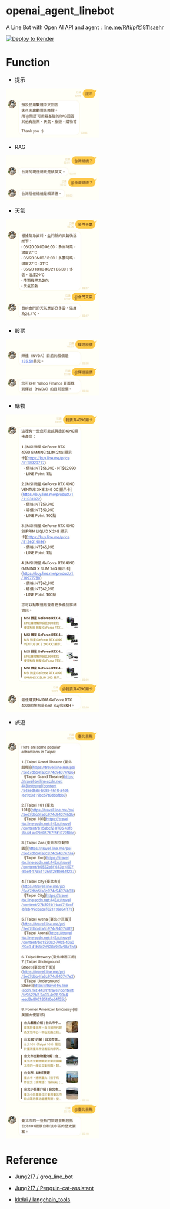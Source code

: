 # openai_agent_linebot
A Line Bot with Open AI API and agent
 : [line.me/R/ti/p/@811saehr](https://line.me/R/ti/p/@811saehr)

[![Deploy to Render](http://render.com/images/deploy-to-render-button.svg)](https://render.com/deploy)
# Function
* 提示
<img src="img/297971.jpg" width=50% height=50%>

* RAG
<img src="img/297948.jpg" width=50% height=50%>

* 天氣
<img src="img/297970_0.jpg" width=50% height=50%>

* 股票
<img src="img/297969_0.jpg" width=50% height=50%>

* 購物
<img src="img/297968_0.jpg" width=50% height=50%>

* 旅遊
<img src="img/297967_0.jpg" width=50% height=50%>

# Reference
* [Jung217 / groq_line_bot](https://github.com/Jung217/groq_line_bot)

* [Jung217 / Penguin-cat-assistant](https://github.com/Jung217/Penguin-cat-assistant)

* [kkdai / langchain_tools](https://github.com/kkdai/langchain_tools/tree/master)
